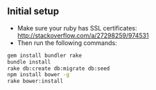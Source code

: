 ## Initial setup

* Make sure your ruby has SSL certificates: http://stackoverflow.com/a/27298259/974531
* Then run the following commands:

```bash
gem install bundler rake
bundle install
rake db:create db:migrate db:seed
npm install bower -g
rake bower:install
```
